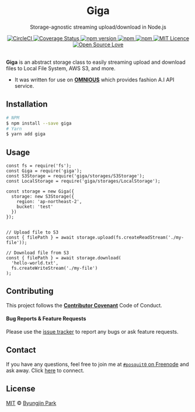 <div align="center">
  <h1>Giga</h1>
</div>

<p align="center">
  Storage-agnostic streaming upload/download in Node.js
</p>

<div align="center">
  <a href="https://circleci.com/gh/posquit0/node-giga">
    <img alt="CircleCI" src="https://circleci.com/gh/posquit0/node-giga.svg?style=shield" />
  </a>
  <a href="https://coveralls.io/github/posquit0/node-giga">
    <img src="https://coveralls.io/repos/github/posquit0/node-giga/badge.svg" alt='Coverage Status' />
  </a>
  <a href="https://badge.fury.io/js/giga">
    <img alt="npm version" src="https://badge.fury.io/js/giga.svg" />
  </a>
  <a href="https://www.npmjs.com/package/giga">
    <img alt="npm" src="https://img.shields.io/npm/dt/giga.svg" />
  </a>
  <a href="https://david-dm.org/posquit0/node-giga">
    <img alt="npm" src="https://img.shields.io/david/posquit0/node-giga.svg?style=flat-square" />
  </a>
  <a href="https://opensource.org/licenses/mit-license.php">
    <img alt="MIT Licence" src="https://badges.frapsoft.com/os/mit/mit.svg?v=103" />
  </a>
  <a href="https://github.com/ellerbrock/open-source-badge/">
    <img alt="Open Source Love" src="https://badges.frapsoft.com/os/v1/open-source.svg?v=103" />
  </a>
</div>

<br />

**Giga** is an abstract storage class to easily streaming upload and download files to Local File System, AWS S3, and more.

- It was written for use on [**OMNIOUS**](http://www.omnious.com) which provides fashion A.I API service.


## Installation

```bash
# NPM
$ npm install --save giga
# Yarn
$ yarn add giga
```


## Usage

```node
const fs = require('fs');
const Giga = require('giga');
const S3Storage = require('giga/storages/S3Storage');
const LocalStorage = require('giga/storages/LocalStorage');

const storage = new Giga({
  storage: new S3Storage({
    region: 'ap-northeast-2',
    bucket: 'test'
  })
});


// Upload file to S3
const { filePath } = await storage.upload(fs.createReadStream('./my-file'));

// Download file from S3
const { filePath } = await storage.download(
  'hello-world.txt',
  fs.createWriteStream('./my-file')
);
```


## Contributing

This project follows the [**Contributor Covenant**](http://contributor-covenant.org/version/1/4/) Code of Conduct.

#### Bug Reports & Feature Requests

Please use the [issue tracker](https://github.com/posquit0/node-giga/issues) to report any bugs or ask feature requests.


## Contact

If you have any questions, feel free to join me at [`#posquit0` on Freenode](irc://irc.freenode.net/posquit0) and ask away. Click [here](https://kiwiirc.com/client/irc.freenode.net/posquit0) to connect.


## License

[MIT](https://github.com/posquit0/node-giga/blob/master/LICENSE) © [Byungjin Park](http://www.posquit0.com)
